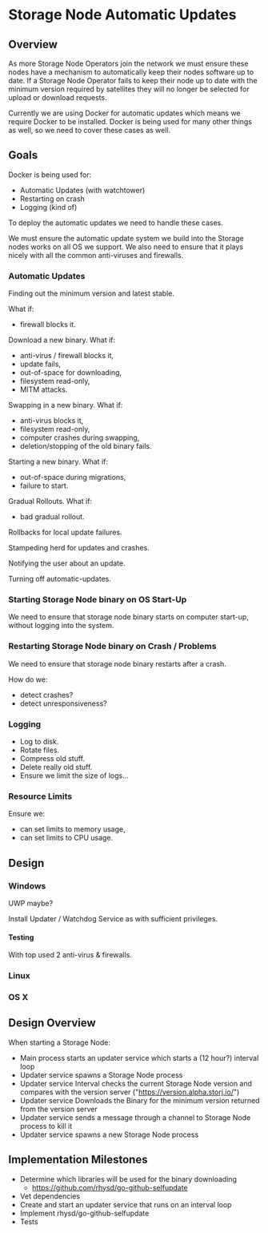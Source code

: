 # Storage Node Automatic Updates

## Overview

As more Storage Node Operators join the network we must ensure these nodes have a mechanism to automatically keep their nodes software up to date.
If a Storage Node Operator fails to keep their node up to date with the minimum version required by satellites they will no longer be selected for upload or download requests.

Currently we are using Docker for automatic updates which means we require Docker to be installed.
Docker is being used for many other things as well, so we need to cover these cases as well.

## Goals

Docker is being used for:

* Automatic Updates (with watchtower)
* Restarting on crash
* Logging (kind of)

To deploy the automatic updates we need to handle these cases.

We must ensure the automatic update system we build into the Storage nodes works on all OS we support. We also need to ensure that it plays nicely with all the common anti-viruses and firewalls.

### Automatic Updates

Finding out the minimum version and latest stable.

What if:
* firewall blocks it.

Download a new binary.
What if:
* anti-virus / firewall blocks it,
* update fails,
* out-of-space for downloading,
* filesystem read-only,
* MITM attacks.

Swapping in a new binary. 
What if:
* anti-virus blocks it,
* filesystem read-only,
* computer crashes during swapping,
* deletion/stopping of the old binary fails.

Starting a new binary.
What if:
* out-of-space during migrations,
* failure to start.

Gradual Rollouts.
What if:
* bad gradual rollout.

Rollbacks for local update failures.

Stampeding herd for updates and crashes.

Notifying the user about an update.

Turning off automatic-updates.

### Starting Storage Node binary on OS Start-Up

We need to ensure that storage node binary starts on computer start-up, without logging into the system.

### Restarting Storage Node binary on Crash / Problems

We need to ensure that storage node binary restarts after a crash.

How do we:
* detect crashes?
* detect unresponsiveness?

### Logging

* Log to disk.
* Rotate files.
* Compress old stuff.
* Delete really old stuff.
* Ensure we limit the size of logs...

### Resource Limits

Ensure we:
* can set limits to memory usage,
* can set limits to CPU usage.

## Design

### Windows

UWP maybe?

Install Updater / Watchdog Service as with sufficient privileges.

#### Testing

With top used 2 anti-virus & firewalls.

### Linux

### OS X

## Design Overview

When starting a Storage Node:
* Main process starts an updater service which starts a (12 hour?) interval loop
* Updater service spawns a Storage Node process 
* Updater service Interval checks the current Storage Node version and compares with the version server ("https://version.alpha.storj.io/") 
* Updater service Downloads the Binary for the minimum version returned from the version server
* Updater service sends a message through a channel to Storage Node process to kill it
* Updater service spawns a new Storage Node process

## Implementation Milestones

* Determine which libraries will be used for the binary downloading
  * https://github.com/rhysd/go-github-selfupdate
* Vet dependencies
* Create and start an updater service that runs on an interval loop
* Implement rhysd/go-github-selfupdate 
* Tests
  